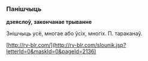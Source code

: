 ### Панішчыць
**дзеяслоў, закончанае трыванне**

Знішчыць усё, многае або ўсіх, многіх. П. тараканаў.

<a rel="author">[http://rv-blr.com/](http://rv-blr.com/slounik.jsp?letterId=0&maskId=0&pageId=2136)</a>
